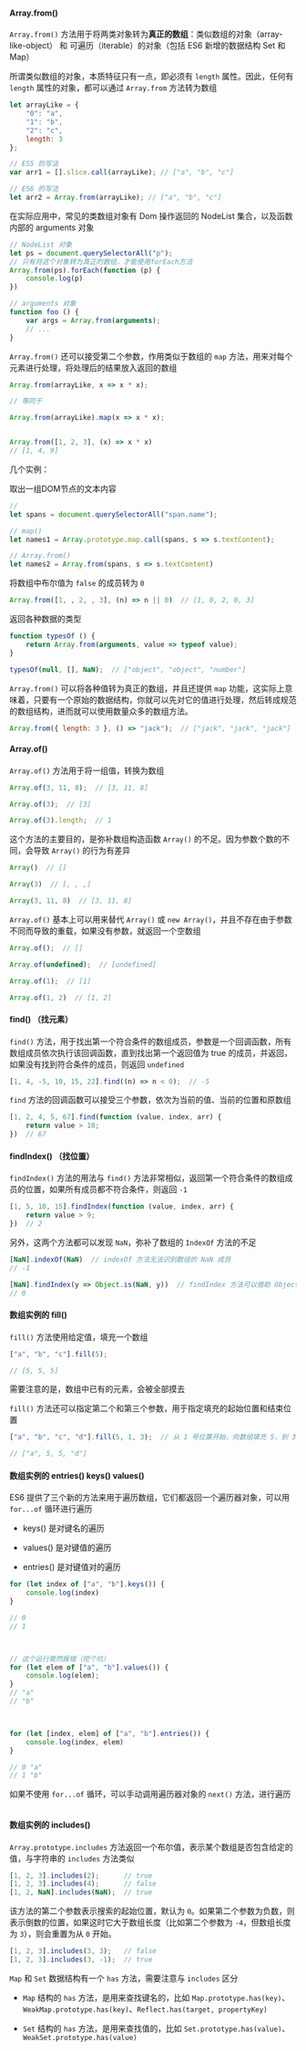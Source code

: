#### Array.from()

```Array.from()``` 方法用于将两类对象转为**真正的数组**：类似数组的对象（array-like-object） 和 可遍历（iterable）的对象（包括 ES6 新增的数据结构 Set 和 Map）

所谓类似数组的对象，本质特征只有一点，即必须有 ```length``` 属性。因此，任何有 ```length``` 属性的对象，都可以通过 ```Array.from``` 方法转为数组

```js
let arrayLike = {
    "0": "a",
    "1": "b",
    "2": "c",
    length: 3
};

// ES5 的写法
var arr1 = [].slice.call(arrayLike); // ["a", "b", "c"]

// ES6 的写法
let arr2 = Array.from(arrayLike); // ["a", "b", "c"]
```

在实际应用中，常见的类数组对象有 Dom 操作返回的 NodeList 集合，以及函数内部的 arguments 对象

```js
// NodeList 对象
let ps = document.querySelectorAll("p");
// 只有将这个对象转为真正的数组，才能使用forEach方法
Array.from(ps).forEach(function (p) {
    console.log(p)
})

// arguments 对象
function foo () {
    var args = Array.from(arguments);
    // ...
}
```

```Array.from()``` 还可以接受第二个参数，作用类似于数组的 ```map``` 方法，用来对每个元素进行处理，将处理后的结果放入返回的数组

```js
Array.from(arrayLike, x => x * x);

// 等同于

Array.from(arrayLike).map(x => x * x);


Array.from([1, 2, 3], (x) => x * x)
// [1, 4, 9]
```

几个实例：

取出一组DOM节点的文本内容

```js
// 
let spans = document.querySelectorAll("span.name");

// map()
let names1 = Array.prototype.map.call(spans, s => s.textContent);

// Array.from()
let names2 = Array.from(spans, s => s.textContent)
```

将数组中布尔值为 ```false``` 的成员转为 ```0```

```js
Array.from([1, , 2, , 3], (n) => n || 0)  // [1, 0, 2, 0, 3]
```

返回各种数据的类型

```js
function typesOf () {
    return Array.from(arguments, value => typeof value);
}

typesOf(null, [], NaN);  // ["object", "object", "number"]
```

```Array.from()``` 可以将各种值转为真正的数组，并且还提供 ```map``` 功能，这实际上意味着，只要有一个原始的数据结构，你就可以先对它的值进行处理，然后转成规范的数组结构，进而就可以使用数量众多的数组方法。

```js
Array.from({ length: 3 }, () => "jack");  // ["jack", "jack", "jack"]
```




#### Array.of()

```Array.of()``` 方法用于将一组值，转换为数组

```js
Array.of(3, 11, 8);  // [3, 11, 8]

Array.of(3);  // [3]

Array.of(3).length;  // 1
```

这个方法的主要目的，是弥补数组构造函数 ```Array()``` 的不足。因为参数个数的不同，会导致 ```Array()``` 的行为有差异

```js
Array()  // []

Array(3)  // [, , ,]

Array(3, 11, 8)  // [3, 11, 8]
```

```Array.of()``` 基本上可以用来替代 ```Array()``` 或 ```new Array()```，并且不存在由于参数不同而导致的重载，如果没有参数，就返回一个空数组

```js
Array.of();  // []

Array.of(undefined);  // [undefined]

Array.of(1);  // [1]

Array.of(1, 2)  // [1, 2]
```

#### find() （找元素）

```find()``` 方法，用于找出第一个符合条件的数组成员，参数是一个回调函数，所有数组成员依次执行该回调函数，直到找出第一个返回值为 true 的成员，并返回，如果没有找到符合条件的成员，则返回 ```undefined```

```js
[1, 4, -5, 10, 15, 22].find((n) => n < 0);  // -5
```

```find``` 方法的回调函数可以接受三个参数，依次为当前的值、当前的位置和原数组

```js
[1, 2, 4, 5, 67].find(function (value, index, arr) {
    return value > 10;
})  // 67
```

#### findIndex() （找位置）

```findIndex()``` 方法的用法与 ```find()``` 方法非常相似，返回第一个符合条件的数组成员的位置，如果所有成员都不符合条件，则返回 ```-1```

```js
[1, 5, 10, 15].findIndex(function (value, index, arr) {
    return value > 9;
})  // 2
```

另外，这两个方法都可以发现 ```NaN```，弥补了数组的 ```IndexOf``` 方法的不足

```js
[NaN].indexOf(NaN)  // indexOf 方法无法识别数组的 NaN 成员
// -1

[NaN].findIndex(y => Object.is(NaN, y))  // findIndex 方法可以借助 Object.is 方法做到
// 0
```


#### 数组实例的 fill()

```fill()``` 方法使用给定值，填充一个数组

```js
["a", "b", "c"].fill(5);

// [5, 5, 5]
```

需要注意的是，数组中已有的元素，会被全部摸去

```fill()``` 方法还可以指定第二个和第三个参数，用于指定填充的起始位置和结束位置

```js
["a", "b", "c", "d"].fill(5, 1, 3);  // 从 1 号位置开始，向数组填充 5，到 3 号位置截至

// ["a", 5, 5, "d"]
```



#### 数组实例的 entries() keys() values()

ES6 提供了三个新的方法来用于遍历数组，它们都返回一个遍历器对象，可以用 ```for...of``` 循环进行遍历

* keys() 是对键名的遍历

* values() 是对键值的遍历

* entries() 是对键值对的遍历

```js
for (let index of ["a", "b"].keys()) {
    console.log(index)
}

// 0
// 1



// 这个运行竟然报错（挖个坑）
for (let elem of ["a", "b"].values()) {
    console.log(elem);
}
// "a"
// "b"



for (let [index, elem] of ["a", "b"].entries()) {
    console.log(index, elem)
}

// 0 "a"
// 1 "b"

```

如果不使用 ```for...of``` 循环，可以手动调用遍历器对象的 ```next()``` 方法，进行遍历

```js

```



#### 数组实例的 includes()

```Array.prototype.includes``` 方法返回一个布尔值，表示某个数组是否包含给定的值，与字符串的 ```includes``` 方法类似

```js
[1, 2, 3].includes(2);      // true
[1, 2, 3].includes(4);      // false
[1, 2, NaN].includes(NaN);  // true
```

该方法的第二个参数表示搜索的起始位置，默认为 ```0```。如果第二个参数为负数，则表示倒数的位置，如果这时它大于数组长度（比如第二个参数为 ```-4```，但数组长度为 ```3```），则会重置为从 ```0``` 开始。

```js
[1, 2, 3].includes(3, 3);   // false
[1, 2, 3].includes(3, -1);  // true
```

```Map``` 和 ```Set``` 数据结构有一个 ```has``` 方法，需要注意与 ```includes``` 区分

* ```Map``` 结构的 ```has``` 方法，是用来查找键名的，比如 ```Map.prototype.has(key)```、```WeakMap.prototype.has(key)```、```Reflect.has(target, propertyKey)```

* ```Set``` 结构的 ```has``` 方法，是用来查找值的，比如 ```Set.prototype.has(value)```、```WeakSet.prototype.has(value)```